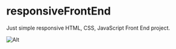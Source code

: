 # responsiveFrontEnd
Just simple responsive HTML, CSS, JavaScript Front End project.

![Alt](https://repobeats.axiom.co/api/embed/5c21cd2832b8a8c538883b1a634ad9f697de13b5.svg "Repobeats analytics image")
